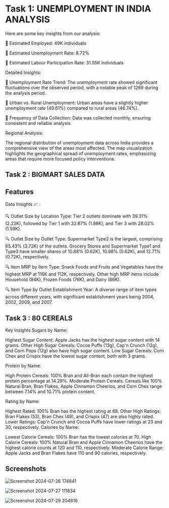 
# Task 1:  UNEMPLOYMENT IN INDIA ANALYSIS



Here are some key insights from our analysis:

📌 Estimated Employed: 49K individuals

📌 Estimated Unemployment Rate: 8.72%

📌 Estimated Labour Participation Rate: 31.55K individuals

Detailed Insights:

📌 Unemployment Rate Trend: The unemployment rate showed significant fluctuations over the observed period, with a notable peak of 1269 during the analysis period.

📌 Urban vs. Rural Unemployment: Urban areas have a slightly higher unemployment rate (49.61%) compared to rural areas (46.74%).

📌 Frequency of Data Collection: Data was collected monthly, ensuring consistent and reliable analysis.

Regional Analysis:

The regional distribution of unemployment data across India provides a comprehensive view of the areas most affected. The map visualization highlights the geographical spread of unemployment rates, emphasizing areas that require more focused policy interventions.


## Task 2 : BIGMART SALES DATA


## Features



Data Insights 📈 :

🔍 Outlet Size by Location Type: Tier 2 outlets dominate with 39.31% (2.23K), followed by Tier 1 with 32.67% (1.86K), and Tier 3 with 28.02% (1.59K).
 
 🔍 Outlet Size by Outlet Type: Supermarket Type2 is the largest, comprising 65.43% (3.72K) of the outlets. Grocery Stores and Supermarket Type1 and Type3 have smaller shares of 10.88% (0.62K), 10.98% (0.62K), and 12.71% (0.72K), respectively. 
 
 🔍 Item MRP by Item Type: Snack Foods and Fruits and Vegetables have the highest MRP at 116K and 112K, respectively. Other high MRP items include Household (94K), Frozen Foods (76K), and Dairy (66K).
 
  🔍 Item Type by Outlet Establishment Year: A diverse range of item types across different years, with significant establishment years being 2004, 2002, 2009, and 2007.



## Task 3 : 80 CEREALS

Key Insights Sugars by Name:

Highest Sugar Content: Apple Jacks has the highest sugar content with 14 grams. Other High Sugar Cereals: Cocoa Puffs (13g), Cap'n Crunch (12g), and Corn Pops (12g) also have high sugar content. Low Sugar Cereals: Corn Chex and Crispix have the lowest sugar content, both with 3 grams.

 Protein by Name:

High Protein Cereals: 100% Bran and All-Bran each contain the highest protein percentage at 14.29%. Moderate Protein Cereals: Cereals like 100% Natural Bran, Bran Flakes, Apple Cinnamon Cheerios, and Corn Chex range between 7.14% and 10.71% protein content. 

Rating by Name:

Highest Rated: 100% Bran has the highest rating at 68. Other High Ratings: Bran Flakes (53), Bran Chex (49), and Crispix (47) are also highly rated. Lower Ratings: Cap'n Crunch and Cocoa Puffs have lower ratings at 23 and 30, respectively. Calories by Name:

Lowest Calorie Cereals: 100% Bran has the lowest calories at 70. High Calorie Cereals: 100% Natural Bran and Apple Cinnamon Cheerios have the highest calorie counts at 120 and 110, respectively. Moderate Calorie Range: Apple Jacks and Bran Flakes have 110 and 90 calories, respectively.
## Screenshots

![Screenshot 2024-07-26 174841](https://github.com/user-attachments/assets/ed0687d7-ff0a-4251-a47b-e84901d65d54)


![Screenshot 2024-07-27 111834](https://github.com/user-attachments/assets/56476a70-6545-47ec-b112-b2e6bc4100db)


![Screenshot 2024-07-29 204616](https://github.com/user-attachments/assets/40abd4ef-e237-466a-89ff-38694eca6600)



